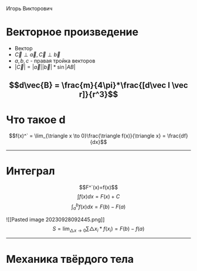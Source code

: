 Игорь Викторович

# Векторное произведение

- Вектор
- $\vec{C} \perp \vec{a}, \vec{C} \perp \vec{b}$
- $a,b,c$ - правая тройка векторов
- $|\vec{C}| = |\vec{a}||\vec{b}|*\sin|AB|$

$$d\vec{B} = \frac{m}{4\pi}*\frac{[d\vec l \vec r]}{r^3}$$
----
# Что такое d

$$f(x)^` = \lim_{\triangle x \to 0}\frac{\triangle f(x)}{\triangle x} = \frac{df}{dx}$$


-------
# Интеграл
$$F^`(x)=f(x)$$
$$\int f(x) dx = F(x) + C$$
$$\int_a^b f(x)dx = F(b) - F(a)$$

![[Pasted image 20230928092445.png]]
$$S = \lim_{\triangle x \to 0} \sum \triangle x_i * f(x_i) = F(b) - f(a)$$

----
# Механика твёрдого тела

